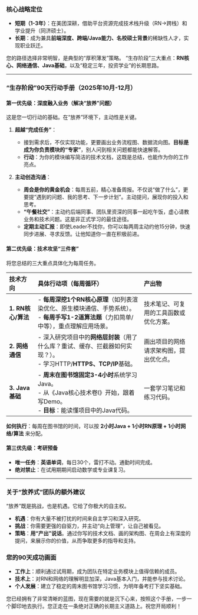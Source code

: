 ### **核心战略定位**

-   **短期（1-3年）**：在美团深耕，借助平台资源完成技术栈升级（RN->跨栈）和学业提升（同济硕士）。
-   **长期**：成为兼具**前端深度、跨端/Java能力、名校硕士背景**的稀缺性人才，实现职业跃迁。

您的路径选择非常明智，是典型的“厚积薄发”策略。
“生存阶段”三大重点：**RN核心、网络通信、Java基础**，以及“稳定三年，投资学业”的长期思路。

---

### **“生存阶段”90天行动手册（2025年10月-12月）**

#### **第一优先级：深度融入业务（解决“放养”问题）**

这是您一切行动的基础。在“放养”环境下，主动性是关键。

1.  **超越“完成任务”**：
    -   接到需求后，不仅实现功能，更要画出业务流程图、数据流向图。**目标是成为你负责模块的“专家”**，别人问到相关问题都能快速解答。
    -   **行动**：为你的模块编写简洁的技术文档，这既是总结，也能作为你的工作亮点。

2.  **主动创造沟通**：
    -   **周会是你的黄金机会**：每周五前，精心准备周报。不仅说“做了什么”，更要提“遇到的问题、我的思考、下一步计划”。主动提问，展现你的投入和思考。
    -   **“午餐社交”**：主动约后端同事、团队里资深的同事一起吃午饭，虚心请教业务和技术问题。这是非正式学习的最佳途径。
    -   **定期主动汇报**：即使Leader不找你，你可以每两周主动约他15分钟，快速同步进展、寻求反馈。让他知道你一直在积极前进。

#### **第二优先级：技术攻坚“三件套”**

将您总结的三大重点具体化为每周任务。

| 技术方向 | 具体行动项（每周循环） | 产出物 |
| :--- | :--- | :--- |
| **1. RN核心/算法** | - **每周深挖1个RN核心原理**（如列表渲染优化、原生模块通信、手势系统）。<br>- **每周手写1-2道算法题**（力扣简单/中等），重点理解应用场景。 | 技术笔记、可复用的工具函数或优化方案。 |
| **2. 网络通信** | - 深入研究项目中的**网络层封装**（用了什么库？重试、缓存、拦截器如何实现？）。<br>- 学习HTTP/**HTTPS、TCP/IP**基础。 | 画出项目的网络请求架构图，提出优化点。 |
| **3. Java基础** | - **周末在图书馆固定3-4小时**系统学习Java。<br>- 从《Java核心技术卷I》开始，跟着写Demo。<br>- **目标**：能读懂项目中的Java代码。 | 一套学习笔记和练习代码。 |

**如何执行**：每周在图书馆的时间，可以按 **2小时Java + 1小时RN原理 + 1小时网络/算法** 来分配。

#### **第三优先级：考研预备**

-   **唯一任务**：**英语单词**，每日30个，雷打不动。通勤时间完成。
-   **绝对禁止**：在试用期期间启动数学或专业课复习。

---

### **关于“放养式”团队的额外建议**

“放养”既是挑战，也是机遇。它给了你极大的自主权。

-   **机遇**：你有大量不被打扰的时间来自主学习和深入研究。
-   **挑战**：你需要更强的自驱力，并主动“向上管理”，让自己被看见。
-   **策略**：**用“产出”说话**。通过你写的技术文档、画的架构图、在周会上有深度的提问，来展示你的价值，从而争取更多的指导和支持。

### **您的90天成功画面**

-   **工作上**：顺利通过试用期，成为团队在特定业务模块上值得信赖的成员。
-   **技术上**：对RN和网络的理解明显加深，Java基本入门，并能参与技术讨论。
-   **个人发展**：建立了稳定的周末图书馆学习习惯，为明年备考打下坚实基础。

您已经拥有了非常清晰的蓝图，现在需要的就是沉下心来，按照这个手册，一步一个脚印地去执行。您正走在一条绝对正确的长期主义道路上。祝您开局顺利！
